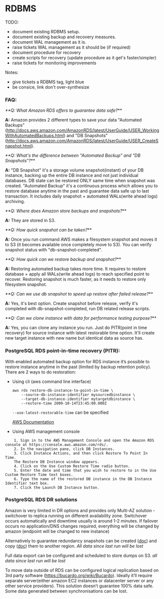 RDBMS
=====

TODO:
 * document existing RDBMS setup.
 * document existing backup and recovery measures.
 * document WAL management as it is.
 * raise tickets WAL management as it should be (if required)
 * document procedure for recovery
 * create scripts for recovery (update procedure as it get's faster/simpler)
 * raise tickets for monitoring improvements

Notes:
 * give tickets a RDBMS tag, light blue
 * be consice, link don't over-synthesize


### FAQ:
_**Q: What Amazon RDS offers to guarantee data safe?_**

**A:** Amazon provides 2 different types to save your data "Automated Backups"(http://docs.aws.amazon.com/AmazonRDS/latest/UserGuide/USER_WorkingWithAutomatedBackups.html) and "DB Snapshots"(http://docs.aws.amazon.com/AmazonRDS/latest/UserGuide/USER_CreateSnapshot.html).


_**Q: What's the difference between "Automated Backup" and "DB Snapshots"?_**

**A:** "DB Snapshot" it's a storage volume snapshot(instant) of your DB instance, backing up the entire DB instance and not just individual databases. DB state can be restored ONLY same time when snapshot was created.
"Automated Backup" it's a  continuous process which allows you to restore database anytime in the past and guarantee data safe up to last transaction. It includes daily snapshot + automated WALs(write ahead logs) archiving.


_**Q: Where does Amazon store backups and snapshots?_**

**A:** They are stored in S3.


_**Q: How quick snapshot can be taken?_**

**A:** Once you run command AWS makes a filesystem snapshot and moves it to S3 (it becomes available once completely move to S3). You can verify snapshot status with "db-snapshot-completed".


_**Q: How quick can we restore backup and snapshot?_**

**A:** Restoring automated backup takes more time. It requires to restore database + apply all WALs(write ahead logs) to reach specified point to recover.
Restoring snapshot is much faster, as it needs to restore only filesystem snapshot.


_**Q: Can we use db snapshot to speed up restore after failed release?_**

**A:** Yes, it's best option.
Create snapshot before release, verify it's completed with db-snapshot-completed, run DB related release scripts.

_**Q: Can we clone instance with data for performance testing purpose?_**

**A:** Yes, you can clone any instance you run.
Just do PITR(point in time recovery) for source instance with latest restorable time option. It'll create new target instance with new name but identical data as source has.




### PostgreSQL RDS point-in-time recovery (PITR):
With enabled automated backup option for RDS instance it’s possible to restore instance anytime in the past (limited by backup retention policy). There are 2 ways to do restoration:

* Using cli (aws command line interface)
    ```
    aws rds restore-db-instance-to-point-in-time \
        --source-db-instance-identifier mysourcedbinstance \
        --target-db-instance-identifier mytargetdbinstance \
        --restore-time 2009-10-14T23:45:00.000Z  
    ```

    ```--use-latest-restorable-time``` can be specified

    [AWS Documentation](http://docs.aws.amazon.com//cli/latest/reference/rds/restore-db-instance-to-point-in-time.html)

* Using AWS management console
```
    1. Sign in to the AWS Management Console and open the Amazon RDS console at https://console.aws.amazon.com/rds/.
    2. In the navigation pane, click DB Instances.
    3. Click Instance Actions, and then click Restore To Point In Time.
    The Restore DB Instance window appears.
    4. Click on the Use Custom Restore Time radio button.
    5. Enter the date and time that you wish to restore to in the Use Custom Restore Time text boxes.
    6. Type the name of the restored DB instance in the DB Instance Identifier text box.
    7. Click the Launch DB Instance button.
```

### PostgreSQL RDS DR solutions
  Amazon is very limited in DR options and provides only Multi-AZ solution - switchover to replica running on different availability zone. Switchover occurs automatically and downtime usually is around 1-2 minutes. If failover occurs no application/DNS changes required, everything will be changed by amazon (endpoint will be changed to new instance)

  Alternatively to guarantee redundancy snapshots can be created ([doc](http://docs.aws.amazon.com/AmazonRDS/latest/UserGuide/USER_CreateSnapshot.html)) and copy ([doc](http://docs.aws.amazon.com//cli/latest/reference/rds/copy-db-snapshot.html)) them to another region. *All data since last run will be lost*

  Full data export can be configured and scheduled to store dumps on S3. *all data since last run will be lost*

  To move data outside of RDS can be configured logical replication based on 3rd party software (https://bucardo.org/wiki/Bucardo). Ideally it’ll require separate server(either amazon EC2 instances or datacenter server or any other service providers). This solution doesn’t guarantee 100% data safe. Some data generated between synchronisations can be lost.
